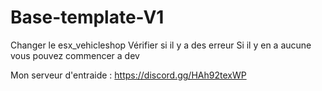 # Base-template-V1

Changer le esx_vehicleshop
Vérifier si il y a des erreur 
Si il y en a aucune vous pouvez commencer a dev 

Mon serveur d'entraide : https://discord.gg/HAh92texWP
